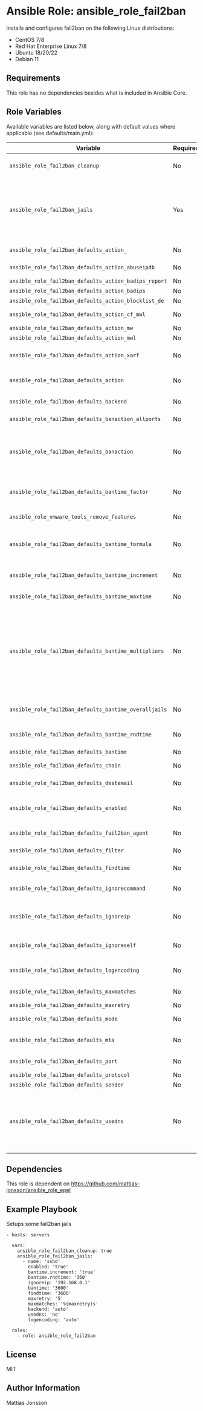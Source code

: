 Ansible Role: ansible_role_fail2ban
=========

Installs and configures fail2ban on the following Linux distributions:

<ul>
<li>CentOS 7/8
<li>Red Hat Enterprise Linux 7/8
<li>Ubuntu 18/20/22
<li>Debian 11
</ul>

Requirements
------------

This role has no dependencies besides what is included in Ansible Core.

Role Variables
--------------

Available variables are listed below, along with default values where applicable (see defaults/main.yml):


| Variable | Required | Default | Comments |
| -------- | -------- | ------- | -------- |
| `ansible_role_fail2ban_cleanup` | No | false | Optional, boolean, default value is false. If set to true any .conf or .local file in /etc/fail2ban/fail2ban.d or /etc/fail2ban/jail.d not created by the role will be deactivated/renamed. |
| `ansible_role_fail2ban_jails` | Yes | [] | List of jails to configure and enable. Each jail can be configured with the following variables: `action`, `action_`, `backend`, `banaction`, `banaction_allports`, `bantime`, `bantime_increment`, `bantime_rndtime`, `comment`, `enable`, `failregex`, `filter`, `findtime`, `ignorecommand`, `ignoreip`, `ignoreregex`, `logencoding`, `logpath`, `maxmatches`, `maxretry`, `name`, `port`, `usedns`, `knocking_url`, `blocktype`, `returntype` Refer to the role variables or jail.conf manpage for explaination of options. |
| `ansible_role_fail2ban_defaults_action_` | No | | General purpose action. Please refer to the distribution defaults from the vars files in the vars folder. |
| `ansible_role_fail2ban_defaults_action_abuseipdb` | No | | Report ban via abuseipdb.com. See action.d/abuseipdb.conf for examples. |
| `ansible_role_fail2ban_defaults_action_badips_report` | No | | Report ban via badips.com. (this likely nolonger works) |
| `ansible_role_fail2ban_defaults_action_badips` | No | | Report ban via badips.com. (this likely nolonger works) |
| `ansible_role_fail2ban_defaults_action_blocklist_de` | No | | Report ban via blocklist.de. |
| `ansible_role_fail2ban_defaults_action_cf_mwl` | No | | Ban IP on CloudFlare & send an e-mail with whois report and relevant log lines. |
| `ansible_role_fail2ban_defaults_action_mw` | No | | Ban & send an e-mail with whois report. |
| `ansible_role_fail2ban_defaults_action_mwl` | No | | Ban & send an e-mail with whois report and relevant log lines. |
| `ansible_role_fail2ban_defaults_action_xarf` | No | | See the IMPORTANT note in `action.d/xarf-login-attack` for when to use this action. Ban & send a xarf e-mail to abuse contact of IP address and include relevant log lines. |
| `ansible_role_fail2ban_defaults_action` | No | | Choose default action. To change, just override value of 'action' with the interpolation to the chosen action shortcut (e.g.  action_mw, action_mwl, etc) |
| `ansible_role_fail2ban_defaults_backend` | No | | Specifies the backend used to get files modification. Available options are `pyinotify`, `gamin`, `polling`, `systemd` and `auto`. |
| `ansible_role_fail2ban_defaults_banaction_allports` | No | | The same as banaction but for some "allports" jails like "pam-generic" or "recidive" (default `iptables-allports`). |
| `ansible_role_fail2ban_defaults_banaction` | No | | Banning action (default `iptables-multiport`) typically specified in the [DEFAULT] section for all jails. This parameter will be used by the standard substitution of action and can be redefined central in the [DEFAULT] section inside jail.local (to apply it to all jails at once) or separately in each jail, where this substitution will be used. |
| `ansible_role_fail2ban_defaults_bantime_factor` | No | | `bantime.factor` is a coefficient to calculate exponent growing of the formula or common multiplier, default value of factor is 1 and with default value of formula, the ban time grows by 1, 2, 4, 8, 16 ... |
| `ansible_role_vmware_tools_remove_features` | No | | A list of features to remove at installation, Please se VMware Tools documentation for list of features. |
| `ansible_role_fail2ban_defaults_bantime_formula` | No | | `bantime.formula` used by default to calculate next value of ban time. Ex: `bantime.formula = ban.Time * (1<<(ban.Count if ban.Count<20 else 20)) * banFactor` `bantime.formula = ban.Time * math.exp(float(ban.Count+1)*banFactor)/math.exp(1*banFactor)` |
| `ansible_role_fail2ban_defaults_bantime_increment` | No | | `bantime.increment` allows to use database for searching of previously banned ip's to increase a default ban time using special formula, default it is banTime * 1, 2, 4, 8, 16, 32... |
| `ansible_role_fail2ban_defaults_bantime_maxtime` | No | | `bantime.maxtime` is the max number of seconds using the ban time can reach (doesn't grow further) |
| `ansible_role_fail2ban_defaults_bantime_multipliers` | No | | `bantime.multipliers` used to calculate next value of ban time instead of formula, coresponding previously ban count and given "bantime.factor" (for multipliers default is 1) The following example grows ban time by 1, 2, 4, 8, 16 ... and if last ban count greater as multipliers count, always used last multiplier (64 in example), for factor '1' and original ban time 600 - 10.6 hours `bantime.multipliers = 1 2 4 8 16 32 64` The following example can be used for small initial ban time (bantime=60) - it grows more aggressive at begin, for bantime=60 the multipliers are minutes and equal: 1 min, 5 min, 30 min, 1 hour, 5 hour, 12 hour, 1 day, 2 day `bantime.multipliers = 1 5 30 60 300 720 1440 2880`|
| `ansible_role_fail2ban_defaults_bantime_overalljails` | No | | `bantime.overalljails` (if true) specifies the search of IP in the database will be executed cross over all jails, if false (dafault), only current jail of the ban IP will be searched. |
| `ansible_role_fail2ban_defaults_bantime_rndtime` | No | | `bantime.rndtime` is the max number of seconds using for mixing with random time to prevent "clever" botnets calculate exact time IP can be unbanned again. |
| `ansible_role_fail2ban_defaults_bantime` | No | | `bantime` is the number of seconds that a host is banned. |
| `ansible_role_fail2ban_defaults_chain` | No | | Specify chain where jumps would need to be added in ban-actions expecting parameter chain. |
| `ansible_role_fail2ban_defaults_destemail` | No | | Destination email address used solely for the interpolations in jail.{conf,local,d/*} configuration files. |
| `ansible_role_fail2ban_defaults_enabled` | No | | Enables the jails. By default all jails are disabled, and it should stay this way. Enable only relevant to your setup jails in your .local or jail.d/*.conf. If this setting is set to `true` all jails will be enabled and log files will get monitored for changes. |
| `ansible_role_fail2ban_defaults_fail2ban_agent` | No | | Format of user-agent https://tools.ietf.org/html/rfc7231#section-5.5.3 |
| `ansible_role_fail2ban_defaults_filter` | No | | "filter" defines the filter to use by the jail. By default jails have names matching their filter name. |
| `ansible_role_fail2ban_defaults_findtime` | No | | A host is banned if it has generated "maxretry" during the last "findtime" seconds. |
| `ansible_role_fail2ban_defaults_ignorecommand` | No | | External command that will take an tagged arguments to ignore, e.g. <ip>, and return true if the IP is to be ignored. False otherwise. `ignorecommand = /path/to/command <ip>` |
| `ansible_role_fail2ban_defaults_ignoreip` | No | | `ignoreip` can be a list of IP addresses, CIDR masks or DNS hosts. Fail2ban will not ban a host which matches an address in this list. Several addresses can be defined using space (and/or comma) separator. |
| `ansible_role_fail2ban_defaults_ignoreself` | No | | `ignoreself` specifies whether the local resp. own IP addresses should be ignored (default is true). Fail2ban will not ban a host which matches such addresses. |
| `ansible_role_fail2ban_defaults_logencoding` | No | | `logencoding` specifies the encoding of the log files handled by the jail. This is used to decode the lines from the log file. Typical examples:  `ascii`, `utf-8`, `auto` will use the system locale setting. |
| `ansible_role_fail2ban_defaults_maxmatches` | No | | `maxmatches` is the number of matches stored in ticket (resolvable via tag <matches> in actions). |
| `ansible_role_fail2ban_defaults_maxretry` | No | | `maxretry` is the number of failures before a host get banned. |
| `ansible_role_fail2ban_defaults_mode` | No | | `mode` defines the mode of the filter (see corresponding filter implementation for more info). |
| `ansible_role_fail2ban_defaults_mta` | No | | E-mail action. Since 0.8.1 Fail2Ban uses sendmail MTA for the mailing. Change mta configuration parameter to mail if you want to revert to conventional 'mail'. |
| `ansible_role_fail2ban_defaults_port` | No | | Ports to be banned, usually should be overridden in a particular jail. |
| `ansible_role_fail2ban_defaults_protocol` | No | | Default protocol. |
| `ansible_role_fail2ban_defaults_sender` | No | | Sender email address used solely for some actions. |
| `ansible_role_fail2ban_defaults_usedns` | No | | `usedns` specifies if jails should trust hostnames in logs, warn when DNS lookups are performed, or ignore all hostnames in logs `yes` if a hostname is encountered, a DNS lookup will be performed. `warn` if a hostname is encountered, a DNS lookup will be performed, but it will be logged as a warning. `no` if a hostname is encountered, will not be used for banning, but it will be logged as info. `raw` use raw value (no hostname), allow use it for no-host filters/actions (example user) |


Dependencies
------------

This role is dependent on https://github.com/mattias-jonsson/ansible_role_epel

Example Playbook
----------------

Setups some fail2ban jails

    - hosts: servers

      vars:
        ansible_role_fail2ban_cleanup: true
        ansible_role_fail2ban_jails:
          - name: 'sshd'
            enabled: 'true'
            bantime.increment: 'true'
            bantime.rndtime: '360'
            ignoreip: '192.168.0.1'
            bantime: '3600'
            findtime: '3600'
            maxretry: '5'
            maxmatches: '%(maxretry)s'
            backend: 'auto'
            usedns: 'no'
            logencoding: 'auto'

      roles:
        - role: ansible_role_fail2ban

License
-------

MIT

Author Information
------------------

Mattias Jonsson